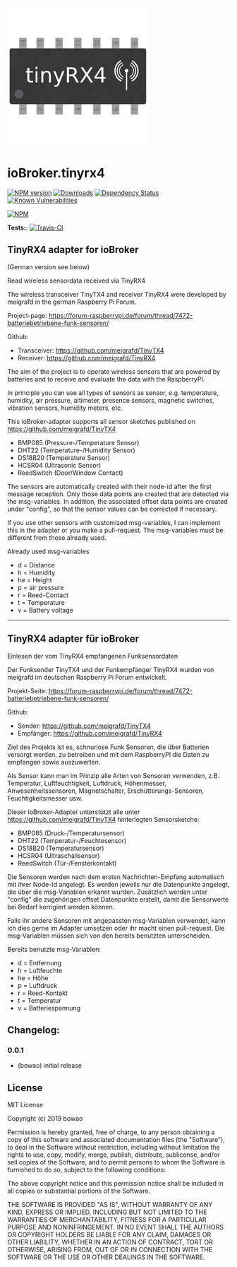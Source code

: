 ![Logo](admin/tinyRX4.png)
# ioBroker.tinyrx4

[![NPM version](http://img.shields.io/npm/v/iobroker.tinyrx4.svg)](https://www.npmjs.com/package/iobroker.tinyrx4)
[![Downloads](https://img.shields.io/npm/dm/iobroker.tinyrx4.svg)](https://www.npmjs.com/package/iobroker.tinyrx4)
[![Dependency Status](https://img.shields.io/david/bowao/iobroker.tinyrx4.svg)](https://david-dm.org/bowao/iobroker.tinyrx4)
[![Known Vulnerabilities](https://snyk.io/test/github/bowao/ioBroker.tinyrx4/badge.svg)](https://snyk.io/test/github/bowao/ioBroker.tinyrx4)

[![NPM](https://nodei.co/npm/iobroker.tinyrx4.png?downloads=true)](https://nodei.co/npm/iobroker.tinyrx4/)

**Tests:**: [![Travis-CI](http://img.shields.io/travis/bowao/ioBroker.tinyrx4/master.svg)](https://travis-ci.org/bowao/ioBroker.tinyrx4)

## TinyRX4 adapter for ioBroker
(German version see below)

Read wireless sensordata received via TinyRX4

The wireless transceiver TinyTX4 and receiver TinyRX4 were developed by meigrafd in the german Raspberry Pi Forum.

Project-page: https://forum-raspberrypi.de/forum/thread/7472-batteriebetriebene-funk-sensoren/

Github:

* Transceiver: https://github.com/meigrafd/TinyTX4
* Receiver: https://github.com/meigrafd/TinyRX4


The aim of the project is to operate wireless sensors that are powered by batteries and to receive and evaluate the data with the RaspberryPI.

In principle you can use all types of sensors as sensor, e.g. temperature, humidity, air pressure, altimeter, presence sensors, magnetic switches, vibration sensors, humidity meters, etc.

This ioBroker-adapter supports all sensor sketches published on https://github.com/meigrafd/TinyTX4

* BMP085 (Pressure-/Temperature Sensor)
* DHT22 (Temperature-/Humidity Sensor) 
* DS18B20 (Temperature Sensor)
* HCSR04 (Ultrasonic Sensor)
* ReedSwitch (Door/Window Contact)

The sensors are automatically created with their node-id after the first message reception. Only those data points are created that are detected via the msg-variables. In addition, the associated offset data points are created under "config", so that the sensor values can be corrected if necessary.

If you use other sensors with customized msg-variables, I can implement this in the adapter or you make a pull-request. The msg-variables must be different from those already used.

Already used msg-variables

* d = Distance
* h = Humidity
* he = Height
* p = air pressure
* r = Reed-Contact
* t = Temperature
* v = Battery voltage



-------------------------------------------------------------------------------------------

## TinyRX4 adapter für ioBroker

Einlesen der vom TinyRX4 empfangenen Funksensordaten

Der Funksender TinyTX4 und der Funkempfänger TinyRX4 wurden von meigrafd im deutschen Raspberry Pi Forum entwickelt.

Projekt-Seite: https://forum-raspberrypi.de/forum/thread/7472-batteriebetriebene-funk-sensoren/

Github:

* Sender: https://github.com/meigrafd/TinyTX4
* Empfänger: https://github.com/meigrafd/TinyRX4

Ziel des Projekts ist es, schnurlose Funk Sensoren, die über Batterien versorgt werden, zu betreiben und mit dem RaspberryPI die Daten zu empfangen sowie auszuwerten.

Als Sensor kann man im Prinzip alle Arten von Sensoren verwenden, z.B. Temperatur, Luftfeuchtigkeit, Luftdruck, Höhenmesser, Anwesenheitssensoren, Magnetschalter, Erschütterungs-Sensoren, Feuchtigkeitsmesser usw.

Dieser IoBroker-Adapter unterstützt alle unter https://github.com/meigrafd/TinyTX4 hinterlegten Sensorsketche:

* BMP085 (Druck-/Temperatursensor)
* DHT22 (Temperatur-/Feuchtesensor) 
* DS18B20 (Temperatursensor)
* HCSR04 (Ultraschallsensor)
* ReedSwitch (Tür-/Fensterkontakt)

Die Sensoren werden nach dem ersten Nachrichten-Empfang automatisch mit ihrer Node-Id angelegt. Es werden jeweils nur die Datenpunkte angelegt, die über die msg-Variablen erkannt wurden. Zusätzlich werden unter "config" die zugehörigen offset Datenpunkte erstellt, damit die Sensorwerte bei Bedarf korrigiert werden können.

Falls ihr andere Sensoren mit angepassten msg-Variablen verwendet, kann ich dies gerne im Adapter umsetzen oder ihr macht einen pull-request. Die msg-Variablen müssen sich von den bereits benutzten unterscheiden.

Bereits benutzte msg-Variablen:

* d = Entfernung
* h = Luftfeuchte
* he = Höhe
* p = Luftdruck
* r = Reed-Kontakt
* t = Temperatur
* v = Batteriespannung

## Changelog:
### 0.0.1
* (bowao) initial release

## License
MIT License

Copyright (c) 2019 bowao

Permission is hereby granted, free of charge, to any person obtaining a copy
of this software and associated documentation files (the "Software"), to deal
in the Software without restriction, including without limitation the rights
to use, copy, modify, merge, publish, distribute, sublicense, and/or sell
copies of the Software, and to permit persons to whom the Software is
furnished to do so, subject to the following conditions:

The above copyright notice and this permission notice shall be included in all
copies or substantial portions of the Software.

THE SOFTWARE IS PROVIDED "AS IS", WITHOUT WARRANTY OF ANY KIND, EXPRESS OR
IMPLIED, INCLUDING BUT NOT LIMITED TO THE WARRANTIES OF MERCHANTABILITY,
FITNESS FOR A PARTICULAR PURPOSE AND NONINFRINGEMENT. IN NO EVENT SHALL THE
AUTHORS OR COPYRIGHT HOLDERS BE LIABLE FOR ANY CLAIM, DAMAGES OR OTHER
LIABILITY, WHETHER IN AN ACTION OF CONTRACT, TORT OR OTHERWISE, ARISING FROM,
OUT OF OR IN CONNECTION WITH THE SOFTWARE OR THE USE OR OTHER DEALINGS IN THE
SOFTWARE.
